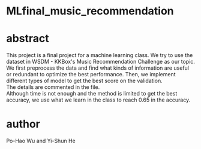 # MLfinal_music_recommendation

# abstract
This project is a final project for a machine learning class. We try to use the dataset in WSDM - KKBox's Music Recommendation Challenge as our topic.\
We first preprocess the data and find what kinds of information are useful or redundant to optimize the best performance. Then, we implement different types of model to get the best score on the validation. \
The details are commented in the file.\
Although time is not enough and the method is limited to get the best accuracy, we use what we learn in the class to reach 0.65 in the accuracy.

# author
Po-Hao Wu and Yi-Shun He
